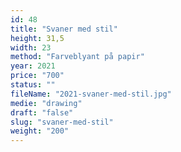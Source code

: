 ```yaml
---
id: 48
title: "Svaner med stil"
height: 31,5
width: 23
method: "Farveblyant på papir"
year: 2021
price: "700"
status: ""
fileName: "2021-svaner-med-stil.jpg"
medie: "drawing"
draft: "false"
slug: "svaner-med-stil"
weight: "200"
---
```

